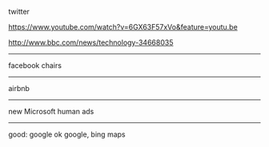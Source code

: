 twitter

https://www.youtube.com/watch?v=6GX63F57xVo&feature=youtu.be

http://www.bbc.com/news/technology-34668035

***

facebook chairs

***

airbnb

***

new Microsoft human ads

***

good: google ok google, bing maps
